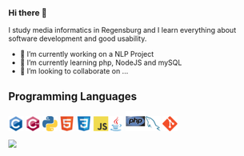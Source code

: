 ### Hi there 👋

I study media informatics in Regensburg and I learn everything about software development and good usability. 

- 🔭 I’m currently working on a NLP Project
- 🌱 I’m currently learning php, NodeJS and mySQL
- 👯 I’m looking to collaborate on ...

## Programming Languages
<img src = 'https://github.com/NilsHellwig/NilsHellwig/blob/master/images/c-original.svg' width='30'/> <img src = 'https://github.com/NilsHellwig/NilsHellwig/blob/master/images/cpp.svg' width='30'/> <img src = 'https://github.com/NilsHellwig/NilsHellwig/blob/master/images/python2.png' height='30'/> <img src = 'https://github.com/NilsHellwig/NilsHellwig/blob/master/images/html.svg' width='30'/> <img src = 'https://github.com/NilsHellwig/NilsHellwig/blob/master/images/css.svg' width='30'/> <img src = 'https://github.com/NilsHellwig/NilsHellwig/blob/master/images/js.svg' width='30'/><img src = 'https://github.com/NilsHellwig/NilsHellwig/blob/master/images/java.svg' width='30'/> <img src = 'https://github.com/NilsHellwig/NilsHellwig/blob/master/images/php.svg' width='40'/><img src = 'https://github.com/NilsHellwig/NilsHellwig/blob/master/images/sql.svg' width='30'/> <img src = 'https://github.com/NilsHellwig/NilsHellwig/blob/master/images/git.svg' width='30'/>
 
<img src = "https://github-readme-stats.vercel.app/api/top-langs/?username=NilsHellwig&layout=compact">

